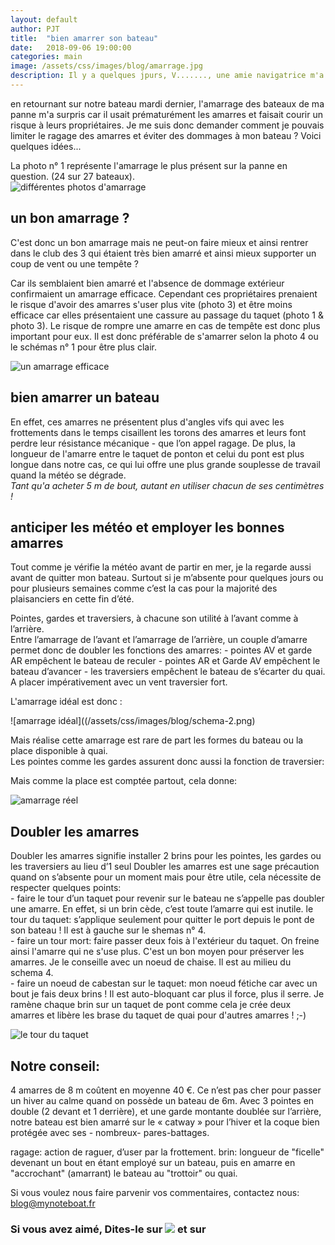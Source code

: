 ```yaml
---
layout: default
author: PJT
title:  "bien amarrer son bateau"
date:   2018-09-06 19:00:00
categories: main
image: /assets/css/images/blog/amarrage.jpg
description: Il y a quelques jpurs, V......., une amie navigatrice m'a demandée de parler de l'amarrage des bateaux et du tour mort.  J'en profite pour partager avec vous quelques conseils d'anciens reçu en matière d'amarrage de bateau au fil du temps. 
---
```

en retournant sur notre bateau mardi dernier, l'amarrage des bateaux de ma panne m'a surpris car il usait prématurément les amarres et faisait courir un risque à leurs propriétaires.  Je me suis donc demander comment je pouvais limiter le ragage des amarres et éviter des dommages à mon bateau ? Voici quelques idées... <!-- break -->


La photo n° 1 représente l'amarrage le plus présent sur la panne en question.  (24 sur 27 bateaux).  
![différentes photos d'amarrage](/assets/css/images/blog/photo-amarrage.png)

## un bon amarrage ?
C'est donc un bon amarrage mais ne peut-on faire mieux et ainsi rentrer dans le club des 3 qui étaient très bien amarré et ainsi mieux supporter un coup de vent ou une tempête ?

Car ils semblaient bien amarré et l'absence de dommage extérieur confirmaient un amarrage efficace.  Cependant ces propriétaires prenaient le risque d'avoir des amarres s'user plus vite (photo 3) et être moins efficace car elles présentaient une cassure au passage du taquet (photo 1 & photo 3).  Le risque de rompre une amarre en cas de tempête est donc plus important pour eux.
Il est donc préférable de s'amarrer selon la photo 4 ou le schémas n° 1 pour être plus clair.

![un amarrage efficace](/assets/css/images/blog/schéma-1.png)

## bien amarrer un bateau
En effet, ces amarres ne présentent plus d'angles vifs qui avec les frottements dans le temps cisaillent les torons des amarres et leurs font perdre leur résistance mécanique - que l’on appel ragage.  De plus, la longueur de l'amarre entre le taquet de ponton et celui du pont est plus longue dans notre cas, ce qui lui offre une plus grande souplesse de travail quand la météo se dégrade.   
	*Tant qu'a acheter 5 m de bout, autant en utiliser chacun de ses centimètres !*

## anticiper les météo et employer les bonnes amarres
Tout comme je vérifie la météo avant de partir en mer, je la regarde aussi avant de quitter mon bateau.  Surtout si je m’absente pour quelques jours ou pour plusieurs semaines comme c’est la cas pour la majorité des plaisanciers en cette fin d’été.

Pointes, gardes et traversiers, à chacune son utilité à l’avant comme à l’arrière.  
Entre l’amarrage de l’avant et l’amarrage de l’arrière, un couple d’amarre permet donc de doubler les fonctions des amarres:
	- pointes AV et garde AR empêchent le bateau de reculer
	- pointes AR et Garde AV empêchent le bateau d’avancer
	- les traversiers empêchent le bateau de s’écarter du quai.  A placer impérativement avec un vent traversier fort.

L'amarrage idéal est donc : 

![amarrage idéal]((/assets/css/images/blog/schema-2.png)

Mais réalise cette amarrage est rare de part les formes du bateau ou la place disponible à quai.  
Les pointes comme les gardes assurent donc aussi la fonction de traversier:

Mais comme la place est comptée partout, cela donne: 

![amarrage réel](/assets/css/images/blog/schema-3.png)

## Doubler les amarres
Doubler les amarres signifie installer 2 brins pour les pointes, les gardes ou les traversiers au lieu d’1 seul
Doubler les amarres est une sage précaution quand on s’absente pour un moment mais pour être utile, cela nécessite de respecter quelques points:  
	- faire le tour d’un taquet pour revenir sur le bateau ne s’appelle pas doubler une amarre.  En effet, si un brin cède, c’est toute l’amarre qui est inutile.  le tour du taquet: s’applique seulement pour quitter le port depuis le pont de son bateau !  Il est à gauche sur le shemas n° 4.  
	- faire un tour mort: faire passer deux fois à l'extérieur du taquet.  On freine ainsi l'amarre qui ne s'use plus.  C'est un bon moyen pour préserver les amarres.  Je le conseille avec un noeud de chaise.  Il est au milieu du schema 4.  
	- faire un noeud de cabestan sur le taquet: mon noeud fétiche car avec un bout je fais deux brins !  Il est auto-bloquant car plus il force, plus il serre.  Je ramène chaque brin sur un taquet de pont comme cela je crée deux amarres et libère les brase du taquet de quai pour d'autres amarres ! ;-)

![le tour du taquet](/assets/css/images/blog/schema-4.png)

## Notre conseil:
4 amarres de 8 m coûtent en moyenne 40 €.  Ce n’est pas cher pour passer un hiver au calme quand on possède un bateau de 6m.  Avec 3 pointes en double (2 devant et 1 derrière), et une garde montante doublée sur l’arrière, notre bateau est bien amarré sur le « catway » pour l’hiver et la coque bien protégée avec ses - nombreux- pares-battages.

ragage: action de raguer, d’user par la frottement.
brin: longueur de "ficelle" devenant un bout en étant employé sur un bateau, puis en amarre en "accrochant" (amarrant) le bateau au "trottoir" ou quai.

Si vous voulez nous faire parvenir vos commentaires, contactez nous: [blog@mynoteboat.fr](mailto:blog@mynoteboat.fr)

<H3>Si vous avez aimé, Dites-le sur <a href="https://www.facebook.com/sharer/sharer.php?u=http://www.mynoteboat.fr//main/2018/09/06/bien-amarrer-son-bateau.html" target="_blank" ><img src="{{ site.url }}/assets/images/facebook-icon-S.png"
           id="FB" class="socialicon"></a> et sur <a><script src="//platform.linkedin.com/in.js" type="text/javascript"> lang: fr_FR</script>
<script type="IN/Share" data-url="www.mynoteboat.fr"></script></a></H3>